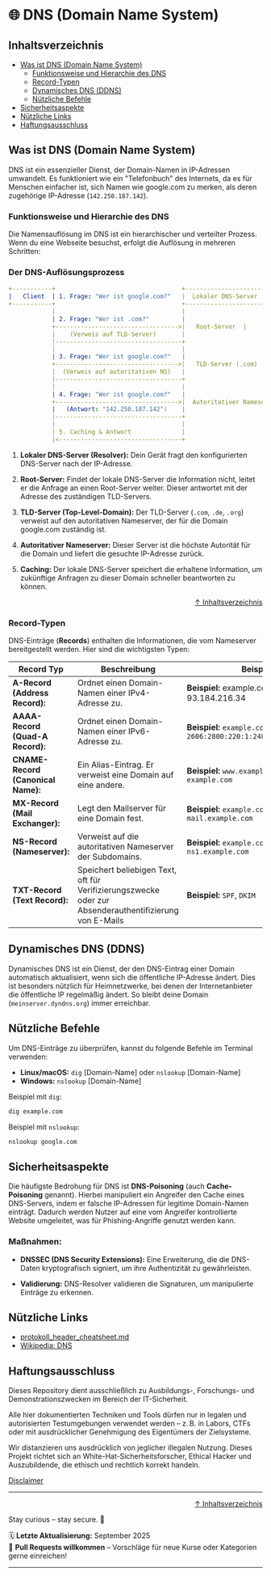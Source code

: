 # 🌐 DNS (Domain Name System)
## Inhaltsverzeichnis
- [Was ist DNS (Domain Name System)](#was-ist-dns-domain-name-system)
    - [Funktionsweise und Hierarchie des DNS](#funktionsweise-und-hierarchie-des-dns)
    - [Record-Typen](#record-typen)
    - [Dynamisches DNS (DDNS)](#dynamisches-dns-ddns)
    - [Nützliche Befehle](#nützliche-befehle)
- [Sicherheitsaspekte](#sicherheitsaspekte)
- [Nützliche Links](#nützliche-befehle)
- [Haftungsausschluss]()

## Was ist DNS (Domain Name System)
DNS ist ein essenzieller Dienst, der Domain-Namen in IP-Adressen umwandelt. Es funktioniert wie ein "Telefonbuch" des Internets, da es für Menschen einfacher ist, sich Namen wie google.com zu merken, als deren zugehörige IP-Adresse (`142.250.187.142`).

### Funktionsweise und Hierarchie des DNS
Die Namensauflösung im DNS ist ein hierarchischer und verteilter Prozess. Wenn du eine Webseite besuchst, erfolgt die Auflösung in mehreren Schritten:

### Der DNS-Auflösungsprozess
```yaml
+-----------+                                   +----------------------+
|   Client  | 1. Frage: "Wer ist google.com?"   |  Lokaler DNS-Server  |
+-----------+                                   +----------------------+
            |                                   |
            | 2. Frage: "Wer ist .com?"         |
            +---------------------------------->|   Root-Server  |
            |    (Verweis auf TLD-Server)       |
            |-----------------------------------+
            |                                   |
            | 3. Frage: "Wer ist google.com?"   |
            +---------------------------------->|   TLD-Server (.com)  |
            |  (Verweis auf autoritativen NS)   |
            |-----------------------------------+
            |                                   |
            | 4. Frage: "Wer ist google.com?"   |
            +---------------------------------->|  Autoritativer Nameserver |
            |   (Antwort: "142.250.187.142")    |
            |-----------------------------------+
            |                                   |
            | 5. Caching & Antwort              |
            |<----------------------------------+
```

1. **Lokaler DNS-Server (Resolver):** Dein Gerät fragt den konfigurierten DNS-Server nach der IP-Adresse.

2. **Root-Server:** Findet der lokale DNS-Server die Information nicht, leitet er die Anfrage an einen Root-Server weiter. Dieser antwortet mit der Adresse des zuständigen TLD-Servers.

3. **TLD-Server (Top-Level-Domain):** Der TLD-Server (`.com`, `.de`, `.org`) verweist auf den autoritativen Nameserver, der für die Domain google.com zuständig ist.

4. **Autoritativer Nameserver:** Dieser Server ist die höchste Autorität für die Domain und liefert die gesuchte IP-Adresse zurück.

5. **Caching:** Der lokale DNS-Server speichert die erhaltene Information, um zukünftige Anfragen zu dieser Domain schneller beantworten zu können.

<div align=right>

[↑ Inhaltsverzeichnis](#inhaltsverzeichnis)

</div>

### Record-Typen
DNS-Einträge (**Records**) enthalten die Informationen, die vom Nameserver bereitgestellt werden. Hier sind die wichtigsten Typen:

| Record Typ | Beschreibung | Beispiel |
|------------|--------------|----------|
| **A-Record (Address Record):** | Ordnet einen Domain-Namen einer IPv4-Adresse zu. | **Beispiel:** example.com -> 93.184.216.34 |
| **AAAA-Record (Quad-A Record):** | Ordnet einen Domain-Namen einer IPv6-Adresse zu. | **Beispiel:** `example.com` -> `2606:2800:220:1:248:1893:25c8:1946` |
| **CNAME-Record (Canonical Name):** | Ein Alias-Eintrag. Er verweist eine Domain auf eine andere. | **Beispiel:** `www.example.com` -> `example.com` |
| **MX-Record (Mail Exchanger):** | Legt den Mailserver für eine Domain fest. | **Beispiel:** `example.com` -> `mail.example.com` |
| **NS-Record (Nameserver):** | Verweist auf die autoritativen Nameserver der Subdomains. | **Beispiel:** `example.com` -> `ns1.example.com` |
| **TXT-Record (Text Record):** | Speichert beliebigen Text, oft für Verifizierungszwecke oder zur Absenderauthentifizierung von E-Mails | **Beispiel:** `SPF`, `DKIM` |

## Dynamisches DNS (DDNS)
Dynamisches DNS ist ein Dienst, der den DNS-Eintrag einer Domain automatisch aktualisiert, wenn sich die öffentliche IP-Adresse ändert. Dies ist besonders nützlich für Heimnetzwerke, bei denen der Internetanbieter die öffentliche IP regelmäßig ändert. So bleibt deine Domain (`meinserver.dyndns.org`) immer erreichbar.

## Nützliche Befehle
Um DNS-Einträge zu überprüfen, kannst du folgende Befehle im Terminal verwenden:

- **Linux/macOS:** `dig` [Domain-Name] oder `nslookup` [Domain-Name]
- **Windows:** `nslookup` [Domain-Name]

Beispiel mit `dig`:
```bash
dig example.com
```

Beispiel mit `nslookup`:
```bash
nslookup google.com
```

## Sicherheitsaspekte
Die häufigste Bedrohung für DNS ist **DNS-Poisoning** (auch **Cache-Poisoning** genannt). Hierbei manipuliert ein Angreifer den Cache eines DNS-Servers, indem er falsche IP-Adressen für legitime Domain-Namen einträgt. Dadurch werden Nutzer auf eine vom Angreifer kontrollierte Website umgeleitet, was für Phishing-Angriffe genutzt werden kann.

### Maßnahmen:

- **DNSSEC (DNS Security Extensions):** Eine Erweiterung, die die DNS-Daten kryptografisch signiert, um ihre Authentizität zu gewährleisten.

- **Validierung:** DNS-Resolver validieren die Signaturen, um manipulierte Einträge zu erkennen.

## Nützliche Links
- [protokoll_header_cheatsheet.md](/02-network-security/protokoll_header_cheatsheet.md)
- [Wikipedia: DNS](https://de.wikipedia.org/wiki/Domain_Name_System)

## Haftungsausschluss

Dieses Repository dient ausschließlich zu Ausbildungs-, Forschungs- und Demonstrationszwecken im Bereich der IT-Sicherheit.

Alle hier dokumentierten Techniken und Tools dürfen nur in legalen und autorisierten Testumgebungen verwendet werden – z. B. in Labors, CTFs oder mit ausdrücklicher Genehmigung des Eigentümers der Zielsysteme.

Wir distanzieren uns ausdrücklich von jeglicher illegalen Nutzung.
Dieses Projekt richtet sich an White-Hat-Sicherheitsforscher, Ethical Hacker und Auszubildende, die ethisch und rechtlich korrekt handeln.

[Disclaimer](/00-disclaimer/disclaimer.md)

--- 

<div align=right>

[↑ Inhaltsverzeichnis](#inhaltsverzeichnis)

</div>

Stay curious – stay secure. 🔐

🗓️ **Letzte Aktualisierung:** September 2025  
🤝 **Pull Requests willkommen** – Vorschläge für neue Kurse oder Kategorien gerne einreichen!

---